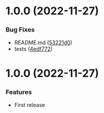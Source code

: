 # 1.0.0 (2022-11-27)


### Bug Fixes

* README.md ([53221d0](https://github.com/leap0x7b/spaceship-zig/commit/53221d096bb97e73f4fd78bbff5bcb60e47dfc8b))
* tests ([4edf772](https://github.com/leap0x7b/spaceship-zig/commit/4edf77251e58a39e2445010c317ee1c1f79e3e9a))

# 1.0.0 (2022-11-27)


### Features

* First release
